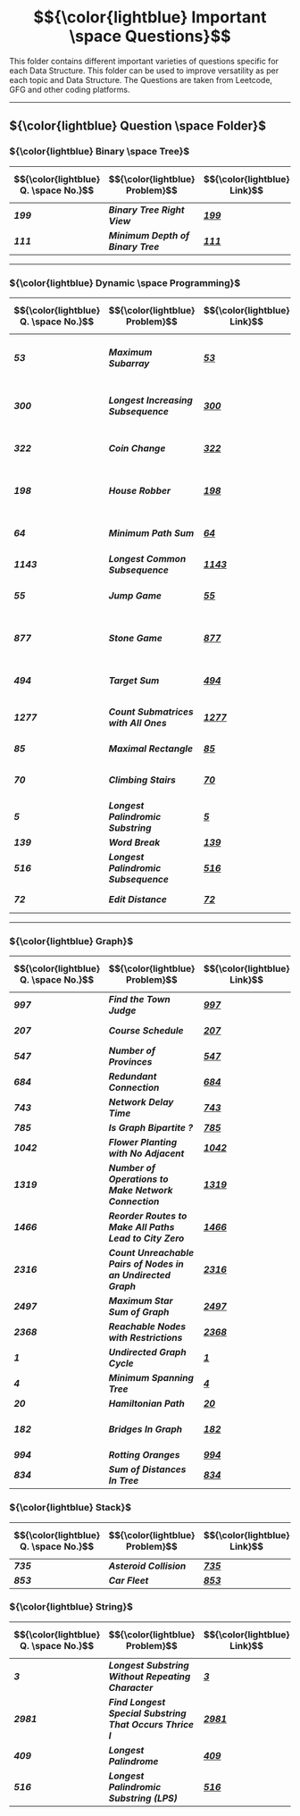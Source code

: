# $${\color{lightblue} Important \space Questions}$$

This folder contains different important varieties of questions specific for each Data Structure. This folder can be used to improve versatility as per each topic and Data Structure. The Questions are taken from Leetcode, GFG and other coding platforms.

-----

## ${\color{lightblue} Question \space Folder}$

### ${\color{lightblue} Binary \space Tree}$

| $${\color{lightblue} Q. \space No.}$$ | $${\color{lightblue} Problem}$$ | $${\color{lightblue} Link}$$ | $${\color{lightblue} Hints}$$ | $${\color{lightblue} Similar}$$ | $${\color{lightblue} Algorithm}$$ |
|-|-|-|-|-|-|
| ***199*** | ***Binary Tree Right View*** | ***[199](https://leetcode.com/problems/binary-tree-right-side-view/description/)*** | ***[Hints](https://leetcode.com/problems/binary-tree-right-side-view/solutions/5554468/binary-tree-right-view-simplified-java/)*** | ***[116](https://leetcode.com/problems/populating-next-right-pointers-in-each-node/), [221](https://www.naukri.com/code360/problems/left-view-of-a-binary-tree_920519?interviewProblemRedirection=true&practice_topic%5B%5D=Binary%2520Trees&sort_entity=company_count&sort_order=DESC&count=25&page=1&search=&leftPanelTabValue=PROBLEM), [347](https://www.naukri.com/code360/problems/top-view-of-the-tree_799401?interviewProblemRedirection=true&practice_topic%5B%5D=Binary%2520Trees&sort_entity=company_count&sort_order=DESC&count=25&page=1&search=Top&leftPanelTabValue=PROBLEM&customSource=studio_nav), [419](https://www.naukri.com/code360/problems/bottom-view-of-binary-tree_893110?interviewProblemRedirection=true&practice_topic%5B%5D=Binary%2520Trees&sort_entity=company_count&sort_order=DESC&count=25&page=1&search=Bottom&leftPanelTabValue=PROBLEM&customSource=studio_nav)*** | ***Tree Views*** |
| ***111*** | ***Minimum Depth of Binary Tree*** | ***[111](https://leetcode.com/problems/minimum-depth-of-binary-tree/description/)*** | ***[Hints](https://leetcode.com/problems/minimum-depth-of-binary-tree/solutions/5554777/minimum-depth-of-binary-tree-simplified-java/)*** | ***[102](https://leetcode.com/problems/binary-tree-level-order-traversal/), [104](https://leetcode.com/problems/maximum-depth-of-binary-tree/description/), [543](https://leetcode.com/problems/diameter-of-binary-tree/description/), [549](https://www.naukri.com/code360/problems/replace-node-with-depth_794947?interviewProblemRedirection=true&search=depth&practice_topic%5B%5D=Binary%2520Trees&sort_entity=company_count&sort_order=DESC&count=25&page=1&leftPanelTabValue=PROBLEM&customSource=studio_nav), [659](https://www.naukri.com/code360/problems/list-of-depths_1229511?interviewProblemRedirection=true&search=depth&practice_topic%5B%5D=Binary%2520Trees&sort_entity=company_count&sort_order=DESC&count=25&page=1&leftPanelTabValue=PROBLEM&customSource=studio_nav)*** | ***Depth and Diameter*** |

----

### ${\color{lightblue} Dynamic \space Programming}$

| $${\color{lightblue} Q. \space No.}$$ | $${\color{lightblue} Problem}$$ | $${\color{lightblue} Link}$$ | $${\color{lightblue} Hints}$$ | $${\color{lightblue} Similar}$$ | $${\color{lightblue} Algorithm}$$ |
|-|-|-|-|-|-|
| ***53*** | ***Maximum Subarray*** | ***[53](https://leetcode.com/problems/maximum-subarray/description/)*** | ***[Hints](https://leetcode.com/problems/maximum-subarray/solutions/5331314/maximum-subarray-simplified-java/)*** | ***[121](https://leetcode.com/problems/best-time-to-buy-and-sell-stock/), [152](https://leetcode.com/problems/maximum-product-subarray/), [697](https://leetcode.com/problems/degree-of-an-array/), [978](https://leetcode.com/problems/longest-turbulent-subarray/), [1749](https://leetcode.com/problems/maximum-absolute-sum-of-any-subarray/), [2272](https://leetcode.com/problems/substring-with-largest-variance/), [2302](https://leetcode.com/problems/count-subarrays-with-score-less-than-k/), [2321](https://leetcode.com/problems/maximum-score-of-spliced-array/), [2496](https://leetcode.com/problems/maximum-value-of-a-string-in-an-array/), [2600](https://leetcode.com/problems/k-items-with-the-maximum-sum/), [2606](https://leetcode.com/problems/find-the-substring-with-maximum-cost/), [3026](https://leetcode.com/problems/maximum-good-subarray-sum/)*** | ***Kadane*** |
| ***300*** | ***Longest Increasing Subsequence*** | ***[300](https://leetcode.com/problems/longest-increasing-subsequence/description/)*** | ***[Hints](https://leetcode.com/problems/longest-increasing-subsequence/solutions/5336343/longest-increasing-subsequence-simplified-java/)*** | ***[334](https://leetcode.com/problems/increasing-triplet-subsequence/), [354](https://leetcode.com/problems/russian-doll-envelopes/). [646](https://leetcode.com/problems/maximum-length-of-pair-chain/), [673](https://leetcode.com/problems/number-of-longest-increasing-subsequence/), [712](https://leetcode.com/problems/minimum-ascii-delete-sum-for-two-strings/), [1671](https://leetcode.com/problems/minimum-number-of-removals-to-make-mountain-array/), [2370](https://leetcode.com/problems/longest-ideal-subsequence/), [2407](https://leetcode.com/problems/longest-increasing-subsequence-ii/), [3176](https://leetcode.com/problems/find-the-maximum-length-of-a-good-subsequence-i/), [3177](https://leetcode.com/problems/find-the-maximum-length-of-a-good-subsequence-ii/), [3201](https://leetcode.com/problems/find-the-maximum-length-of-valid-subsequence-i/), [3202](https://leetcode.com/problems/find-the-maximum-length-of-valid-subsequence-ii/)*** | ***Subsequence Overlapping*** |
| ***322*** | ***Coin Change*** | ***[322](https://leetcode.com/problems/coin-change/description/)*** | [Hints](https://leetcode.com/problems/coin-change/solutions/5569176/coin-change-simplified-java/) | ***[983](https://leetcode.com/problems/minimum-cost-for-tickets/), [2218](https://leetcode.com/problems/maximum-value-of-k-coins-from-piles/), [2224](https://leetcode.com/problems/minimum-number-of-operations-to-convert-time/), [2547](https://leetcode.com/problems/minimum-cost-to-split-an-array/), [2902](https://leetcode.com/problems/count-of-sub-multisets-with-bounded-sum/), [2915](https://leetcode.com/problems/length-of-the-longest-subsequence-that-sums-to-target/), [2952](https://leetcode.com/problems/minimum-number-of-coins-to-be-added/)*** | ***Unbounded Knapsack*** | 
| ***198*** | ***House Robber*** | ***[198](https://leetcode.com/problems/house-robber/description/)*** | ***[Hints](https://leetcode.com/problems/house-robber/solutions/5570005/house-robber-simplified-java/)*** | ***[213](https://leetcode.com/problems/house-robber-ii/), [246](https://www.naukri.com/code360/problems/painting-fences_920549?interviewProblemRedirection=true&search=Paint&practice_topic%5B%5D=Dynamic%2520Programming&sort_entity=company_count&sort_order=DESC&count=25&page=1), [318](https://www.naukri.com/code360/problems/paint-house_1460385?interviewProblemRedirection=true&search=Paint&practice_topic%5B%5D=Dynamic%2520Programming&sort_entity=company_count&sort_order=DESC&count=25&page=1&leftPanelTabValue=PROBLEM&customSource=studio_nav), [337](https://leetcode.com/problems/house-robber-iii/), [740](https://leetcode.com/problems/delete-and-earn/), [2140](https://leetcode.com/problems/solving-questions-with-brainpower/), [2320](https://leetcode.com/problems/count-number-of-ways-to-place-houses/), [2560](https://leetcode.com/problems/house-robber-iv/), [2581](https://www.naukri.com/code360/problems/ninja-s-contract_1459321?interviewProblemRedirection=true&search=Paint&practice_topic%5B%5D=Dynamic%2520Programming&sort_entity=company_count&sort_order=DESC&count=25&page=1&leftPanelTabValue=PROBLEM&customSource=studio_nav), [2582](https://www.naukri.com/code360/problems/painting-job_2460769?interviewProblemRedirection=true&search=Paint&practice_topic%5B%5D=Dynamic%2520Programming&sort_entity=company_count&sort_order=DESC&count=25&page=1&leftPanelTabValue=PROBLEM&customSource=studio_nav), [2717](https://www.naukri.com/code360/problems/painting-fences_920549?interviewProblemRedirection=true&search=Paint&practice_topic%5B%5D=Dynamic%2520Programming&sort_entity=company_count&sort_order=DESC&count=25&page=1&leftPanelTabValue=PROBLEM&customSource=studio_nav)*** | ***Take or Leave*** |
| ***64*** | ***Minimum Path Sum*** | ***[64](https://leetcode.com/problems/minimum-path-sum/description/)*** | ***[Hints](https://leetcode.com/problems/minimum-path-sum/solutions/5570310/minimum-path-sum-simplified-java/)*** | ***[174](https://leetcode.com/problems/dungeon-game/), [741](https://leetcode.com/problems/cherry-pickup/), [1937](https://leetcode.com/problems/maximum-number-of-points-with-cost/), [2087](https://leetcode.com/problems/minimum-cost-homecoming-of-a-robot-in-a-grid/), [2304](https://leetcode.com/problems/minimum-path-cost-in-a-grid/), [2435](https://leetcode.com/problems/paths-in-matrix-whose-sum-is-divisible-by-k/), [2662](https://leetcode.com/problems/minimum-cost-of-a-path-with-special-roads/)*** | ***Matrix Paths*** |
| ***1143*** | ***Longest Common Subsequence*** | ***[1143](https://leetcode.com/problems/longest-common-subsequence/description/)*** | ***[Hints](https://leetcode.com/problems/longest-common-subsequence/solutions/5572571/longest-common-subsequence-simplified-java/)*** | ***[583](https://leetcode.com/problems/delete-operation-for-two-strings/), [1092](https://leetcode.com/problems/shortest-common-supersequence/), [2207](https://leetcode.com/problems/maximize-number-of-subsequences-in-a-string/), [2565](https://leetcode.com/problems/subsequence-with-the-minimum-score/)*** | ***Subsequence*** |
| ***55*** | ***Jump Game*** | ***[55](https://leetcode.com/problems/jump-game/description/)*** | ***[Hints](https://leetcode.com/problems/jump-game/solutions/5331605/jump-game-simplified-java/)*** | ***[45](https://leetcode.com/problems/jump-game-ii/), [121](https://leetcode.com/problems/best-time-to-buy-and-sell-stock/description/), [122](https://leetcode.com/problems/best-time-to-buy-and-sell-stock-ii/), [123](https://leetcode.com/problems/best-time-to-buy-and-sell-stock-iii/), [188](https://leetcode.com/problems/best-time-to-buy-and-sell-stock-iv/), [309](https://leetcode.com/problems/best-time-to-buy-and-sell-stock-with-cooldown/), [1306](https://leetcode.com/problems/jump-game-iii/), [1871](https://leetcode.com/problems/jump-game-vii/), [2617](https://leetcode.com/problems/minimum-number-of-visited-cells-in-a-grid/), [2789](https://leetcode.com/problems/largest-element-in-an-array-after-merge-operations/)*** | ***Jumps*** |
| ***877*** | ***Stone Game*** | ***[877](https://leetcode.com/problems/stone-game/description/)*** | ***[Hints](https://leetcode.com/problems/stone-game/solutions/5246012/stone-game-simplified-java/)*** | ***[375](https://leetcode.com/problems/guess-number-higher-or-lower-ii/), [464](https://leetcode.com/problems/can-i-win/description/), [486](https://leetcode.com/problems/predict-the-winner/), [790](https://leetcode.com/problems/domino-and-tromino-tiling/description/), [1563](https://leetcode.com/problems/stone-game-v/), [1686](https://leetcode.com/problems/stone-game-vi/), [1690](https://leetcode.com/problems/stone-game-vii/), [1872](https://leetcode.com/problems/stone-game-viii/), [2029](https://leetcode.com/problems/stone-game-ix/), [2396](https://leetcode.com/problems/strictly-palindromic-number/), [2786](https://leetcode.com/problems/visit-array-positions-to-maximize-score/)*** | ***Game Thoery*** |
| ***494*** | ***Target Sum*** | ***[494](https://leetcode.com/problems/target-sum/description/)*** | ***[Hints](https://leetcode.com/problems/target-sum/solutions/5574550/target-sum-simplified-java/)*** | ***[39](https://leetcode.com/problems/combination-sum/description/), [40](https://leetcode.com/problems/combination-sum-ii/description/), [115](https://leetcode.com/problems/distinct-subsequences/description/), [216](https://leetcode.com/problems/combination-sum-iii/description/), [368](https://leetcode.com/problems/largest-divisible-subset/description/), [377](https://leetcode.com/problems/combination-sum-iv/description/), [413](https://leetcode.com/problems/arithmetic-slices/description/), [446](https://leetcode.com/problems/arithmetic-slices-ii-subsequence/description/), [718](https://leetcode.com/problems/maximum-length-of-repeated-subarray/description/), [940](https://leetcode.com/problems/distinct-subsequences-ii/description/)*** | ***Combinatorics*** |
| ***1277*** | ***Count Submatrices with All Ones*** | ***[1277](https://leetcode.com/problems/count-square-submatrices-with-all-ones/description/)*** | ***[Hints](https://leetcode.com/problems/count-square-submatrices-with-all-ones/solutions/5583457/count-square-submatrices-with-all-ones-simplified-java/)*** | ***[62](https://leetcode.com/problems/unique-paths/), [63](https://leetcode.com/problems/unique-paths-ii/), [304](https://leetcode.com/problems/range-sum-query-2d-immutable/description/), [790](https://leetcode.com/problems/domino-and-tromino-tiling/description/), [1301](https://leetcode.com/problems/number-of-paths-with-max-score/description/), [1504](https://leetcode.com/problems/count-submatrices-with-all-ones/description/), [2087](https://leetcode.com/problems/minimum-cost-homecoming-of-a-robot-in-a-grid/), [2088](https://leetcode.com/problems/count-fertile-pyramids-in-a-land/)*** | ***Matrix Tabulation*** |
| ***85*** | ***Maximal Rectangle*** | ***[85](https://leetcode.com/problems/maximal-rectangle/description/)*** | ***[Hints](https://leetcode.com/problems/maximal-rectangle/solutions/5584072/maximal-rectangle-simplified-java/)*** | ***[84](https://leetcode.com/problems/largest-rectangle-in-histogram/), [221](https://leetcode.com/problems/maximal-square/description/), [764](https://leetcode.com/problems/largest-plus-sign/), [2201](https://leetcode.com/problems/count-artifacts-that-can-be-extracted/), [2132](https://leetcode.com/problems/stamping-the-grid/)*** | ***Grid Areas*** |
| ***70*** | ***Climbing Stairs*** | ***[70](https://leetcode.com/problems/climbing-stairs/description/?envType=study-plan-v2&envId=dynamic-programming)*** | ***[Hints](https://leetcode.com/problems/climbing-stairs/solutions/5608383/climbing-stairs-simplified-java/)*** | ***[509](https://leetcode.com/problems/fibonacci-number/description/), [746](https://leetcode.com/problems/min-cost-climbing-stairs/), [2244](https://leetcode.com/problems/minimum-rounds-to-complete-all-tasks/), [2400](https://leetcode.com/problems/number-of-ways-to-reach-a-position-after-exactly-k-steps/), [2466](https://leetcode.com/problems/count-ways-to-build-good-strings/), [2498](https://leetcode.com/problems/frog-jump-ii/), [3154](https://leetcode.com/problems/find-number-of-ways-to-reach-the-k-th-stair/)*** | ***Many Choice Jumps*** |
| ***5*** | ***Longest Palindromic Substring*** | ***[5](https://leetcode.com/problems/longest-palindromic-substring/description/)*** | ***[Hints](https://leetcode.com/problems/longest-palindromic-substring/solutions/5327759/longest-palindromic-substring-simplified-java/?envType=study-plan-v2&envId=dynamic-programming)*** | ***[214](https://leetcode.com/problems/shortest-palindrome/), [336](https://leetcode.com/problems/palindrome-pairs/), [516](https://leetcode.com/problems/longest-palindromic-subsequence/), [647](https://leetcode.com/problems/palindromic-substrings/), [2472](https://leetcode.com/problems/maximum-number-of-non-overlapping-palindrome-substrings/)*** | ***Palindromes*** |
| ***139*** | ***Word Break*** | ***[139](https://leetcode.com/problems/word-break/description/?envType=study-plan-v2&envId=dynamic-programming)*** | ***[Hints](https://leetcode.com/problems/word-break/solutions/5682455/word-break-simplified-java/)*** | ***[140](https://leetcode.com/problems/word-break-ii/), [2707](https://leetcode.com/problems/extra-characters-in-a-string/)*** | ***Word Trie*** |
| ***516*** | ***Longest Palindromic Subsequence*** | ***[516](https://leetcode.com/problems/longest-palindromic-subsequence/)*** | ***[Hints](https://leetcode.com/problems/longest-palindromic-subsequence/solutions/5685016/longest-palindromic-subsequence-simplified-java/)*** | ***[647](https://leetcode.com/problems/palindromic-substrings/), [730](https://leetcode.com/problems/count-different-palindromic-subsequences/), [1771](https://leetcode.com/problems/maximize-palindrome-length-from-subsequences/), [2002](https://leetcode.com/problems/maximum-product-of-the-length-of-two-palindromic-subsequences/)*** | ***Palindromic Subsequences*** |
| ***72*** | ***Edit Distance*** | ***[72](https://leetcode.com/problems/edit-distance/description/)*** | ***[Hints](https://leetcode.com/problems/edit-distance/solutions/5685269/edit-distance-simplified-java/)*** | ***[583](https://leetcode.com/problems/delete-operation-for-two-strings/), [712](https://leetcode.com/problems/minimum-ascii-delete-sum-for-two-strings/), [2209](https://leetcode.com/problems/minimum-white-tiles-after-covering-with-carpets/)*** | ***Minimum Operations*** |

----

### ${\color{lightblue} Graph}$

| $${\color{lightblue} Q. \space No.}$$ | $${\color{lightblue} Problem}$$ | $${\color{lightblue} Link}$$ | $${\color{lightblue} Hints}$$ | $${\color{lightblue} Similar}$$ | $${\color{lightblue} Algorithm}$$ |
|-|-|-|-|-|-|
| ***997*** | ***Find the Town Judge*** | ***[997](https://leetcode.com/problems/find-the-town-judge/description/)*** | ***[Hints](https://leetcode.com/problems/find-the-town-judge/solutions/5490439/find-the-town-judge-simplified-java/)*** | ***[277](https://leetcode.com/problems/find-the-celebrity/), [342](https://www.naukri.com/code360/problems/the-celebrity-problem_982769?interviewProblemRedirection=true&practice_topic%5B%5D=Graph&sort_entity=company_count&sort_order=DESC&count=25&page=1&search=), [1791](https://leetcode.com/problems/find-center-of-star-graph/description/)*** | ***Center of Gravity*** |
| ***207*** | ***Course Schedule*** | ***[207](https://leetcode.com/problems/course-schedule/description/)*** | ***[Hints](https://leetcode.com/problems/course-schedule/solutions/5490838/course-schedule-simplified-java/)*** | ***[210](https://leetcode.com/problems/course-schedule-ii/), [310](https://leetcode.com/problems/minimum-height-trees/), [459](https://www.naukri.com/code360/problems/kill-the-snipers-ii_1171163?interviewProblemRedirection=true&page=3&practice_topic%5B%5D=Graph&count=25&search=&sort_entity=order&sort_order=ASC), [630](https://leetcode.com/problems/course-schedule-iii/), [791](https://www.geeksforgeeks.org/problems/prerequisite-tasks/1?page=2&category=Graph&sortBy=submissions), [2392](https://leetcode.com/problems/build-a-matrix-with-conditions/)*** | ***Topological Sort*** |
| ***547*** | ***Number of Provinces*** | ***[547](https://leetcode.com/problems/number-of-provinces/description/)*** | ***[Hints](https://leetcode.com/problems/number-of-provinces/solutions/5491649/number-of-provinces-simplified-java/)*** | ***[657](https://leetcode.com/problems/robot-return-to-origin/), [2101](https://leetcode.com/problems/detonate-the-maximum-bombs/)*** | ***Traversal*** |
| ***684*** | ***Redundant Connection*** | ***[684](https://leetcode.com/problems/redundant-connection/description/)*** | ***[Hints](https://leetcode.com/problems/redundant-connection/solutions/5496447/redundant-connection-simplified-java/)*** | ***[685](https://leetcode.com/problems/redundant-connection-ii/), [721](https://leetcode.com/problems/accounts-merge/), [2127](https://leetcode.com/problems/maximum-employees-to-be-invited-to-a-meeting/), [2608](https://leetcode.com/problems/shortest-cycle-in-a-graph/)*** | ***Union and Find*** | 
| ***743*** | ***Network Delay Time*** | ***[743](https://leetcode.com/problems/network-delay-time/description/)*** | ***[Hints](https://leetcode.com/problems/network-delay-time/solutions/5507829/network-delay-time-simplified-java/)*** | ***[208](https://www.naukri.com/code360/problems/dijkstra-s-shortest-path_920469?interviewProblemRedirection=true&practice_topic%5B%5D=Graph&sort_entity=company_count&sort_order=DESC&leftPanelTabValue=PROBLEM), [2039](https://leetcode.com/problems/the-time-when-the-network-becomes-idle/), [497](https://www.geeksforgeeks.org/problems/alex-travelling/1?page=5&category=Graph&sortBy=submissions), [2045](https://leetcode.com/problems/second-minimum-time-to-reach-destination/)*** | ***Dijkstra*** | 
| ***785*** | ***Is Graph Bipartite ?*** | ***[785](https://leetcode.com/problems/is-graph-bipartite/description/)*** | ***[Hints](https://leetcode.com/problems/is-graph-bipartite/solutions/5509441/is-graph-bipartite-simplified-java/)*** | ***[287](https://www.naukri.com/code360/problems/colour-the-graph_13022?interviewProblemRedirection=true&page=1&practice_topic%5B%5D=Graph&count=25&search=&sort_entity=order&sort_order=ASC), [2493](https://leetcode.com/problems/divide-nodes-into-the-maximum-number-of-groups/)*** |  ***Graph Coloring*** |
| ***1042*** | ***Flower Planting with No Adjacent*** | ***[1042](https://leetcode.com/problems/flower-planting-with-no-adjacent/description/)*** | ***[Hints](https://leetcode.com/problems/flower-planting-with-no-adjacent/solutions/5510312/flower-planting-with-no-adjacent-simplified-java/)*** | | ***Adjacent Coloring*** |  
| ***1319*** | ***Number of Operations to Make Network Connection*** | ***[1319](https://leetcode.com/problems/number-of-operations-to-make-network-connected/description/)*** | ***[Hints](https://leetcode.com/problems/number-of-operations-to-make-network-connected/solutions/5514486/number-of-operations-to-make-network-connected-simplified-java/)*** | ***[1584](https://leetcode.com/problems/min-cost-to-connect-all-points/description/)*** | ***Connect Components*** |
| ***1466*** | ***Reorder Routes to Make All Paths Lead to City Zero*** | ***[1466](https://leetcode.com/problems/reorder-routes-to-make-all-paths-lead-to-the-city-zero/description/)*** | ***[Hints](https://leetcode.com/problems/reorder-routes-to-make-all-paths-lead-to-the-city-zero/solutions/5515456/reorder-routes-to-make-all-paths-lead-to-city-zero-simplified-java/)*** | ***[2858](https://leetcode.com/problems/minimum-edge-reversals-so-every-node-is-reachable/)*** | ***Edge Shifting*** |
| ***2316*** | ***Count Unreachable Pairs of Nodes in an Undirected Graph*** | ***[2316](https://leetcode.com/problems/count-unreachable-pairs-of-nodes-in-an-undirected-graph/description/)*** | ***[Hints](https://leetcode.com/problems/count-unreachable-pairs-of-nodes-in-an-undirected-graph/solutions/5515682/count-unreachable-pairs-of-nodes-in-an-undirected-graph-simplified-java/)*** | ***[200](https://leetcode.com/problems/number-of-islands/)*** | ***Disjoint Set Union*** |
| ***2497*** | ***Maximum Star Sum of Graph*** | ***[2497](https://leetcode.com/problems/maximum-star-sum-of-a-graph/description/)*** | ***[Hints](https://leetcode.com/problems/maximum-star-sum-of-a-graph/solutions/5516072/maximum-star-sum-of-graph-simplified-java/)*** | ***[1719](https://leetcode.com/problems/number-of-ways-to-reconstruct-a-tree/)*** | ***Weighted Center of Gravity*** |
| ***2368*** | ***Reachable Nodes with Restrictions*** | ***[2368](https://leetcode.com/problems/reachable-nodes-with-restrictions/description/)*** | ***[Hints](https://leetcode.com/problems/reachable-nodes-with-restrictions/solutions/5516825/reachable-nodes-with-restrictions-simplified-java/)*** | ***[752](https://leetcode.com/problems/open-the-lock/), [1654](https://leetcode.com/problems/minimum-jumps-to-reach-home/)*** | ***Constrained Traversal*** |
| ***1*** | ***Undirected Graph Cycle*** | ***[1](https://www.geeksforgeeks.org/problems/detect-cycle-in-an-undirected-graph/1?page=1&category=Graph&sortBy=submissions)*** | ***[Hints](https://github.com/VishuKalier2003/GeeksForGeeks/blob/main/Graph/UndirectedGraph.md)*** | ***[2](https://www.geeksforgeeks.org/problems/detect-cycle-in-a-directed-graph/1?page=1&category=Graph&sortBy=submissions), [238](https://www.geeksforgeeks.org/problems/negative-weight-cycle3504/1?page=2&category=Graph&sortBy=submissions), [317](https://www.geeksforgeeks.org/problems/is-it-a-tree/1?page=3&category=Graph&sortBy=submissions)*** | ***Parent Traversal*** |
| ***4*** | ***Minimum Spanning Tree*** | ***[4](https://www.geeksforgeeks.org/problems/minimum-spanning-tree/1?page=1&category=Graph&sortBy=submissions)*** | ***[Hints](https://github.com/VishuKalier2003/GeeksForGeeks/blob/main/Graph/MinimumSpanningTree.md)*** | ***[128](https://www.geeksforgeeks.org/problems/cheapest-flights-within-k-stops/1?page=4&category=Graph&sortBy=submissions), [480](https://www.naukri.com/code360/problems/water-supply-in-a-village_1380956?interviewProblemRedirection=true&practice_topic%5B%5D=Graph&leftPanelTabValue=PROBLEM&count=25&page=1&search=&sort_entity=order&sort_order=ASC)***  | ***Prim's or Krushkal Algorithm*** |
| ***20*** | ***Hamiltonian Path*** | ***[20](https://www.geeksforgeeks.org/problems/hamiltonian-path2522/1?page=3&category=Graph&sortBy=submissions)*** | ***[Hints](https://github.com/VishuKalier2003/GeeksForGeeks/blob/main/Graph/Hamiltonian.md)*** | ***[76](https://www.geeksforgeeks.org/problems/euler-circuit-and-path/1?page=3&category=Graph&sortBy=submissions), [1029](https://www.geeksforgeeks.org/problems/chinese-postman/1?page=6&category=Graph&sortBy=submissions)*** | ***Hamiltonian*** |
| ***182*** | ***Bridges In Graph*** | ***[182](https://www.naukri.com/code360/problems/bridges-in-graph_893026?interviewProblemRedirection=true&practice_topic%5B%5D=Graph&sort_entity=company_count&sort_order=DESC&count=25&page=4&search=&leftPanelTabValue=PROBLEM)*** | ***[Hints](https://github.com/VishuKalier2003/GeeksForGeeks/blob/main/Graph/StronglyConnectedComponents.md)*** | ***[200](https://www.geeksforgeeks.org/problems/kill-captain-america0228/1?page=5&category=Graph&sortBy=submissions), [224](https://www.geeksforgeeks.org/problems/doctor-strange2206/1?page=5&category=Graph&sortBy=submissions), [1236](https://www.geeksforgeeks.org/problems/maximum-connected-group/1?page=3&category=Graph&sortBy=submissions), [1411](https://www.geeksforgeeks.org/problems/strongly-connected-components-kosarajus-algo/1?page=2&category=Graph&sortBy=submissions), [2386](https://www.naukri.com/code360/problems/number-of-connected-computers_1281389?interviewProblemRedirection=true&page=1&practice_topic%5B%5D=Graph&sort_entity=company_count&sort_order=DESC&count=25&search=), [2497](https://www.geeksforgeeks.org/problems/critical-connections/1?page=4&category=Graph&sortBy=submissions)*** | ***Tarjan's Strongly Connected Component*** |
| ***994*** | ***Rotting Oranges*** | ***[994](https://leetcode.com/problems/rotting-oranges/description/)*** | ***[Hints](https://leetcode.com/problems/rotting-oranges/solutions/5530162/rotting-oranges-simplified-java/)*** | ***[238](https://www.geeksforgeeks.org/problems/covid-spread--141631/1?page=5&category=Graph&sortBy=submissions), [523](https://www.geeksforgeeks.org/problems/fill-the-tank3026/1?page=5&category=Graph&sortBy=submissions), [892](https://www.geeksforgeeks.org/problems/find-number-of-closed-islands/1?page=4&category=Graph&sortBy=submissions), [924](https://leetcode.com/problems/minimize-malware-spread/description/)*** | ***Simulation*** |
| ***834*** | ***Sum of Distances In Tree*** | ***[834](https://leetcode.com/problems/sum-of-distances-in-tree/description/)*** | ***[Hints](https://leetcode.com/problems/sum-of-distances-in-tree/solutions/5537330/sum-of-distances-in-tree-simplified-java/)*** | ***[997](https://leetcode.com/problems/distribute-coins-in-binary-tree/), [2049](https://leetcode.com/problems/count-nodes-with-the-highest-score/), [2603](https://leetcode.com/problems/collect-coins-in-a-tree/), [2925](https://leetcode.com/problems/maximum-score-after-applying-operations-on-a-tree/), [3067](https://leetcode.com/problems/count-pairs-of-connectable-servers-in-a-weighted-tree-network/)*** | ***Re-Rooting DP*** |


### ${\color{lightblue} Stack}$

| $${\color{lightblue} Q. \space No.}$$ | $${\color{lightblue} Problem}$$ | $${\color{lightblue} Link}$$ | $${\color{lightblue} Hints}$$ | $${\color{lightblue} Similar}$$ | $${\color{lightblue} Algorithm}$$ |
|-|-|-|-|-|-|
| ***735*** | ***Asteroid Collision*** | ***[735](https://leetcode.com/problems/asteroid-collision/description/)*** | ***[Hints](https://leetcode.com/problems/asteroid-collision/solutions/5784153/asteroid-collision-simplified-java/)*** | ***[605](https://leetcode.com/problems/can-place-flowers/), [2211](https://leetcode.com/problems/count-collisions-on-a-road/), [2751](https://leetcode.com/problems/robot-collisions/)*** | ***Collisions*** |
| ***853*** | ***Car Fleet*** | ***[853](https://leetcode.com/problems/car-fleet/description/)*** | ***[Hints](https://leetcode.com/problems/car-fleet/solutions/5784549/car-fleet-simplified-java/)*** | ***[1776](https://leetcode.com/problems/car-fleet-ii/), [2211](https://leetcode.com/problems/count-collisions-on-a-road/)*** | ***Monotonic Stack*** |

### ${\color{lightblue} String}$

| $${\color{lightblue} Q. \space No.}$$ | $${\color{lightblue} Problem}$$ | $${\color{lightblue} Link}$$ | $${\color{lightblue} Hints}$$ | $${\color{lightblue} Similar}$$ | $${\color{lightblue} Algorithm}$$ |
|-|-|-|-|-|-|
| ***3*** | ***Longest Substring Without Repeating Character*** | ***[3](https://leetcode.com/problems/longest-substring-without-repeating-characters/description/)*** | ***[Hints](https://leetcode.com/problems/longest-substring-without-repeating-characters/solutions/5848421/longest-substring-without-repeating-characters-simplified-java/)*** | ***[15](https://leetcode.com/problems/longest-substring-with-at-most-two-distinct-characters/), [992](https://leetcode.com/problems/subarrays-with-k-different-integers/), [1695](https://leetcode.com/problems/maximum-erasure-value/*), [2260](https://leetcode.com/problems/minimum-consecutive-cards-to-pick-up/), [2405](https://leetcode.com/problems/optimal-partition-of-string/), [2799](https://leetcode.com/problems/count-complete-subarrays-in-an-array/), [2981](https://leetcode.com/problems/find-longest-special-substring-that-occurs-thrice-i/), [2982](https://leetcode.com/problems/find-longest-special-substring-that-occurs-thrice-ii/)*** | ***Sliding Window*** |
| ***2981*** | ***Find Longest Special Substring That Occurs Thrice I*** | ***[2981](https://leetcode.com/problems/find-longest-special-substring-that-occurs-thrice-i/description/)*** | ***[Hints](https://leetcode.com/problems/find-longest-special-substring-that-occurs-thrice-i/solutions/5849011/find-longest-special-substring-that-occurs-thrice-i-simplified-java/)*** | ***[2982](https://leetcode.com/problems/find-longest-special-substring-that-occurs-thrice-ii/)*** | ***Binary Search, Sliding Window*** |
| ***409*** | ***Longest Palindrome*** | ***[409](https://leetcode.com/problems/longest-palindrome/description/)*** | ***[Hints](https://leetcode.com/problems/longest-palindrome/solutions/5252500/longest-palindrome-simplified-java)*** | ***[2131](https://leetcode.com/problems/longest-palindrome-by-concatenating-two-letter-words/), [2384](https://leetcode.com/problems/largest-palindromic-number/)*** | ***Palindrome*** |
| ***516*** | ***Longest Palindromic Substring (LPS)*** | ***[516](https://leetcode.com/problems/longest-palindromic-subsequence/)*** | ***[Hints](https://leetcode.com/problems/longest-palindromic-subsequence/solutions/5857268/longest-palindromic-subsequence-simplified-java/)*** | ***[5](https://leetcode.com/problems/longest-palindromic-substring/), [647](https://leetcode.com/problems/palindromic-substrings/description/)*** | ***LPS*** |




